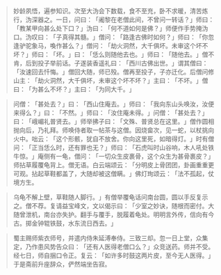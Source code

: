 > 妙龄夙悟，遍参知识。次至大沩会下数载，食不至充，卧不求暖，清苦炼行，沩深器之。一日，问曰：​「阇黎在老僧此间，不曾问一转话？​」师曰：​「教某甲向甚么处下口？​」沩曰：​「何不道如何是佛？​」师便作手势掩沩口。沩叹曰：​「子真得其髓。​」僧问：​「路逢古佛时如何？​」师曰：​「你忽逢驴驼象马，喚作甚么？​」僧问：​「劫火洞然，大千俱坏。未审这个坏不坏？​」师曰：​「坏。​」曰：​「恁么则随他去也。​」师曰：​「随他去。​」僧不肯，后到投子举前话。子遂装香遥礼曰：​「西川古佛出世。​」谓其僧曰：​「汝速回去忏悔。​」僧回大随，师已殁。僧再至投子，子亦迁化。后僧问修山主：​「劫火洞然，大千俱坏，未审这个坏不坏？​」主曰：​「不坏。​」僧曰：​「为甚么不坏？​」主曰：​「为同大千。​」

> 问僧：​「甚处去？​」曰：​「西山住庵去。​」师曰：​「我向东山头唤汝，汝便来得么？​」曰：​「不然。​」师曰：​「汝住庵未得。​」问僧：​「甚处去？​」曰：​「峨嵋礼普贤去。​」师举拂子曰：​「文殊、普贤总在这里。​」僧作圆相抛向后，乃礼拜。师唤侍者取一帖茶与这僧。因烧畲次，见一蛇，以杖挑向火中。咄云：​「这个形骸，犹自不放舍。你向这里死，如暗得灯。​」时有僧问：​「正当恁么时，还有罪也无？​」师曰：​「石虎叫时山谷响，木人吼处铁牛惊。​」庵侧有一龟，僧问：​「一切众生皮裹骨，这个众生为甚骨裹皮？​」师拈草履覆龟背上。僧无语。白云端颂云：​「分明皮上骨团团，卦画重重更可观。拈起草鞋都盖了，大随却被这僧瞒。​」佛灯珣颂云：​「法不孤起，仗境方生。

> 乌龟不解上壁，草鞋随人脚行。​」有僧举覆龟话问南台圆，圆以手反复示之。僧不荐。复请益宝峰文，文以偈示曰：​「少室之妙诀，随根而密付。大随曾泄机，南台亦失护。翻手与覆手，脱履着龟处。明明言外传，信向有今古。掷金钟辊铁鼓，水东流日西去。​」

> 蜀主赐师紫衣师号，并遣内侍朱延溥奉侍。三致三却。忽一日上堂，众集定，乃作患风势告众曰：​「还有人医得老僧口么？​」众竞送药。师并不受。经七日，师自捆口令正。复云：​「如许多时鼓这两片皮，至今无人医得。​」于是斋前升座辞众，俨然端坐告寂。



